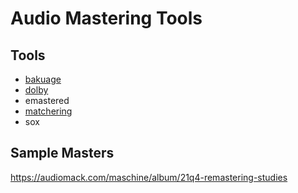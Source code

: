 # Audio Mastering Tools

## Tools
- [bakuage](bakuage/README.md)
- [dolby](dolby/README.md)
- emastered
- [matchering](matchering/README.md)
- sox

## Sample Masters

https://audiomack.com/maschine/album/21q4-remastering-studies